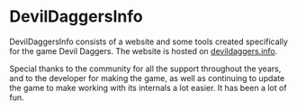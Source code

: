 # DevilDaggersInfo

DevilDaggersInfo consists of a website and some tools created specifically for the game Devil Daggers. The website is hosted on [devildaggers.info](https://devildaggers.info/).

Special thanks to the community for all the support throughout the years, and to the developer for making the game, as well as continuing to update the game to make working with its internals a lot easier. It has been a lot of fun.

